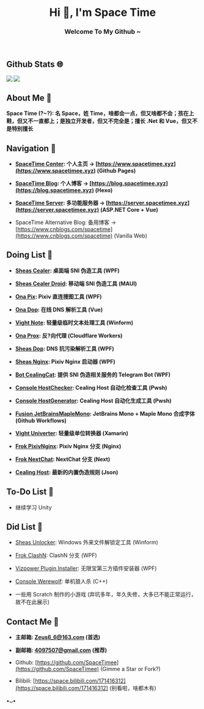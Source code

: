 <h1 align="center">Hi 👋, I'm Space Time</h1>
<h3 align="center">Welcome To My Github ~</h3>
</br>

## Github Stats 🌐

<img align="left" src="https://github-readme-stats.vercel.app/api?username=SpaceTimee&count_private=true&show_icons=true&icon_color=CE1D2D&text_color=718096&hide_border=true&hide_title=true" />
<img align="center" src="https://github-readme-stats.vercel.app/api/top-langs/?username=SpaceTimee&card_width=230&layout=compact&langs_count=10&hide_border=true&hide=Assembly,HTML&custom_title=Most%20Used%20Languages%20~" />

## About Me 🤪

**Space Time (?~?): 名 Space，姓 Time，啥都会一点，但又啥都不会；孩在上鞋，但又不一直都上；是独立开发者，但又不完全是；擅长 .Net 和 Vue，但又不是特别擅长**

## Navigation 🧭

* **[SpaceTime Center](https://github.com/SpaceTimee/SpaceTimee): 个人主页 → [https://www.spacetimee.xyz](https://www.spacetimee.xyz) (Github Pages)**

* **[SpaceTime Blog](https://github.com/SpaceTimee/SpaceTime-Blog): 个人博客 → [https://blog.spacetimee.xyz](https://blog.spacetimee.xyz) (Hexo)**

* **[SpaceTime Server](https://github.com/SpaceTimee/SpaceTime-Server): 多功能服务器 → [https://server.spacetimee.xyz](https://server.spacetimee.xyz) (ASP.NET Core + Vue)**

* SpaceTime Alternative Blog: 备用博客 → [https://www.cnblogs.com/spacetime](https://www.cnblogs.com/spacetime) (Vanilla Web)

## Doing List 📗

* **[Sheas Cealer](https://github.com/SpaceTimee/Sheas-Cealer): 桌面端 SNI 伪造工具 (WPF)**

* **[Sheas Cealer Droid](https://github.com/SpaceTimee/Sheas-Cealer-Droid): 移动端 SNI 伪造工具 (MAUI)**

* **[Ona Pix](https://github.com/SpaceTimee/Ona-Pix): Pixiv 直连搜图工具 (WPF)**

* **[Ona Dop](https://github.com/SpaceTimee/Ona-Dop): 在线 DNS 解析工具 (Vue)**

* **[Vight Note](https://github.com/SpaceTimee/Vight-Note): 轻量级临时文本处理工具 (Winform)**

* **[Ona Prox](https://github.com/SpaceTimee/Ona-Prox): 反?向代理 (Cloudflare Workers)**

* **[Sheas Dop](https://github.com/SpaceTimee/Sheas-Dop): DNS 抗污染解析工具 (WPF)**

* **[Sheas Nginx](https://github.com/SpaceTimee/Sheas-Nginx): Pixiv Nginx 启动器 (WPF)**

* **[Bot CealingCat](https://github.com/SpaceTimee/Bot-CealingCat): 提供 SNI 伪造相关服务的 Telegram Bot (WPF)**

* **[Console HostChecker](https://github.com/SpaceTimee/Console-HostChecker): Cealing Host 自动化检查工具 (Pwsh)**

* **[Console HostGenerator](https://github.com/SpaceTimee/Console-HostGenerator): Cealing Host 自动化生成工具 (Pwsh)**

* **[Fusion JetBrainsMapleMono](https://github.com/SpaceTimee/Fusion-JetBrainsMapleMono): JetBrains Mono + Maple Mono 合成字体 (Github Workflows)**

* **[Vight Univerter](https://github.com/SpaceTimee/Vight-Univerter): 轻量级单位转换器 (Xamarin)**

* **[Frok PixivNginx](https://github.com/SpaceTimee/Frok-PixivNginx): Pixiv Nginx 分支 (Nginx)**

* **[Frok NextChat](https://github.com/SpaceTimee/Frok-NextChat): NextChat 分支 (Next)**

* **[Cealing Host](https://github.com/SpaceTimee/Cealing-Host): 最新的内置伪造规则 (Json)**

## To-Do List 📒

* 继续学习 Unity

## Did List 📕

* [Sheas Unlocker](https://github.com/SpaceTimee/Sheas-Unlocker): Windows 外来文件解锁定工具 (Winform)

* [Frok ClashN](https://github.com/SpaceTimee/Frok-ClashN): ClashN 分支 (WPF)

* [Vizpower Plugin Installer](https://github.com/SpaceTimee/Vizpower-Plugin-Installer): 无限宝第三方插件安装器 (WPF)

* [Console Werewolf](https://github.com/SpaceTimee/Console-Werewolf): 单机狼人杀 (C++)

* 一些用 Scratch 制作的小游戏 (弃坑多年，年久失修，大多已不能正常运行，故不在此展示)

## Contact Me 📢

* **主邮箱: Zeus6_6@163.com (首选)**

* **副邮箱: 4097507@gmail.com (推荐)**

* Github: [https://github.com/SpaceTimee](https://github.com/SpaceTimee) (Gimme a Star or Fork?)

* Bilibili: [https://space.bilibili.com/171416312](https://space.bilibili.com/171416312) (别看啦，啥都木有)

•ᴗ•

